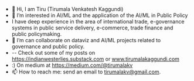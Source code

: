 - 👋 Hi, I am Tiru (Tirumala Venkatesh Kaggundi)
- 👀 I’m interested in AI/ML and the application of the AI/ML in Public Policy
- I have deep experience in the area of international trade, e-governance systems in public service delivery, e-commerce, trade finance and public policymaking. 
- 💞️ I’m can collaborate on dataviz and AI/ML projects related to governance and public policy.
- -- Check out some of my posts on https://indianwesterlies.substack.com or www.tirumalakaggundi.com
- :) On medium at https://medium.com/@tirumalakv
- 📫 How to reach me: send an email to tirumalakv@gmail.com. 

